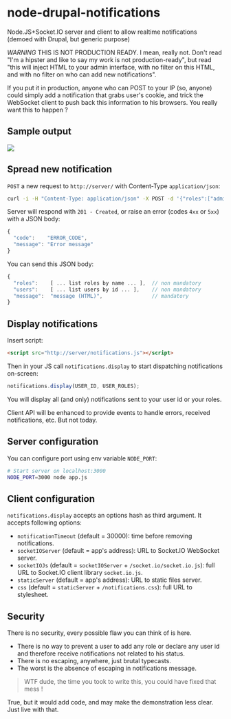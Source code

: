 node-drupal-notifications
=========================

Node.JS+Socket.IO server and client to allow realtime notifications (demoed with Drupal, but generic purpose)

*WARNING* THIS IS NOT PRODUCTION READY. I mean, really not. Don't read "I'm a hipster and like to say my work is not production-ready", but read "this will inject HTML to your admin interface, with no filter on this HTML, and with no filter on who can add new notifications".

If you put it in production, anyone who can POST to your IP (so, anyone) could simply add a notification that grabs user's cookie, and trick the WebSocket client to push back this information to his browsers. You really want this to happen ?

Sample output
-------------

![](http://github.com/naholyr/node-drupal-notifications/raw/master/screenshot.png)

Spread new notification
-----------------------

`POST` a new request to `http://server/` with Content-Type `application/json`:

```sh
curl -i -H "Content-Type: application/json" -X POST -d '{"roles":["admin","guest"],"message":"hello, world"}'  'http://localhost:8080'
```

Server will respond with `201 - Created`, or raise an error (codes `4xx` or `5xx`) with a JSON body:

```javascript
{
  "code":    "ERROR_CODE",
  "message": "Error message"
}
```

You can send this JSON body:

```javascript
{
  "roles":    [ ... list roles by name ... ],  // non mandatory
  "users":    [ ... list users by id ... ],    // non mandatory
  "message":  "message (HTML)",                // mandatory
}
```

Display notifications
---------------------

Insert script:

```html
<script src="http://server/notifications.js"></script>
```

Then in your JS call `notifications.display` to start dispatching notifications on-screen:

```javascript
notifications.display(USER_ID, USER_ROLES);
```

You will display all (and only) notifications sent to your user id or your roles.

Client API will be enhanced to provide events to handle errors, received notifications, etc. But not today.

Server configuration
--------------------

You can configure port using env variable `NODE_PORT`:

```sh
# Start server on localhost:3000
NODE_PORT=3000 node app.js
```

Client configuration
--------------------

`notifications.display` accepts an options hash as third argument. It accepts following options:

* `notificationTimeout` (default = 30000): time before removing notifications.
* `socketIOServer` (default = app's address): URL to Socket.IO WebSocket server.
* `socketIOJs` (default = `socketIOServer` + `/socket.io/socket.io.js`): full URL to Socket.IO client library `socket.io.js`.
* `staticServer` (default = app's address): URL to static files server.
* `css` (default = `staticServer` + `/notifications.css`):  full URL to stylesheet.

Security
--------

There is no security, every possible flaw you can think of is here.

* There is no way to prevent a user to add any role or declare any user id and therefore receive notifications not related to his status.
* There is no escaping, anywhere, just brutal typecasts.
* The worst is the absence of escaping in notifications message.

> WTF dude, the time you took to write this, you could have fixed that mess !

True, but it would add code, and may make the demonstration less clear. Just live with that.
